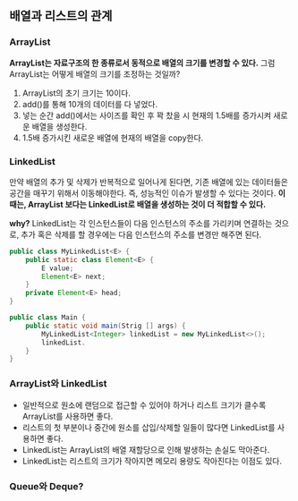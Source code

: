 ## 배열과 리스트의 관계

### ArrayList

**ArrayList는 자료구조의 한 종류로서 동적으로 배열의 크기를 변경할 수 있다.**
그럼 ArrayList는 어떻게 배열의 크기를 조정하는 것일까?

1. ArrayList의 초기 크기는 10이다.
2. add()를 통해 10개의 데이터를 다 넣었다.
3. 넣는 순간 add()에서는 사이즈를 확인 후 꽉 찼을 시 현재의 1.5배를 증가시켜 새로운 배열을 생성한다.
4. 1.5배 증가시킨 새로운 배열에 현재의 배열을 copy한다.



### LinkedList

만약 배열의 추가 및 삭제가 반복적으로 일어나게 된다면, 기존 배열에 있는 데이터들은 공간을 매꾸기 위해서 이동해야한다. 즉, 성능적인 이슈가 발생할 수 있다는 것이다.
**이 때는, ArrayList 보다는 LinkedList로 배열을 생성하는 것이 더 적합할 수 있다.**

**why?** LinkedList는 각 인스턴스들이 다음 인스턴스의 주소를 가리키며 연결하는 것으로, 추가 혹은 삭제를 할 경우에는 다음 인스턴스의 주소를 변경만 해주면 된다.

```java
public class MyLinkedList<E> {
    public static class Element<E> {
        E value;
        Element<E> next;
    }
    private Element<E> head;
}

public class Main {
    public static void main(Strig [] args) {
        MyLinkedList<Integer> linkedList = new MyLinkedList<>();
        linkedList.
    }
}
```



### ArrayList와 LinkedList

- 일반적으로 원소에 랜덤으로 접근할 수 있어야 하거나 리스트 크기가 클수록 ArrayList를 사용하면 좋다.
- 리스트의 첫 부분이나 중간에 원소를 삽입/삭제할 일들이 많다면 LinkedList를 사용하면 좋다.
- LinkedList는 ArrayList의 배열 재할당으로 인해 발생하는 손실도 막아준다.
- LinkedList는 리스트의 크기가 작아지면 메모리 용량도 작아진다는 이점도 있다.



### Queue와 Deque?
